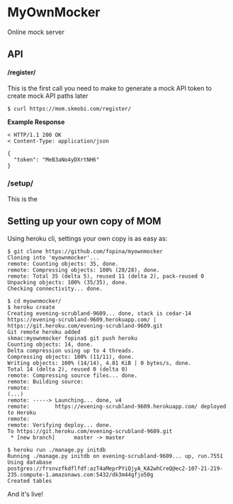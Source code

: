 # MyOwnMocker
Online mock server

## API

#### /register/

This is the first call you need to make to generate a mock API token to create mock API paths later

    $ curl https://mom.skmobi.com/register/
    
**Example Response**

    < HTTP/1.1 200 OK
    < Content-Type: application/json
    
    {
      "token": "MeB3aNo4yDXrtNH6"
    }

### /setup/

This is the 

## Setting up your own copy of MOM

Using heroku cli, settings your own copy is as easy as:

    $ git clone https://github.com/fopina/myownmocker
    Cloning into 'myownmocker'...
    remote: Counting objects: 35, done.
    remote: Compressing objects: 100% (28/28), done.
    remote: Total 35 (delta 5), reused 11 (delta 2), pack-reused 0
    Unpacking objects: 100% (35/35), done.
    Checking connectivity... done.

    $ cd myownmocker/
    $ heroku create
    Creating evening-scrubland-9609... done, stack is cedar-14
    https://evening-scrubland-9609.herokuapp.com/ | https://git.heroku.com/evening-scrubland-9609.git
    Git remote heroku added
    skmac:myownmocker fopina$ git push heroku
    Counting objects: 14, done.
    Delta compression using up to 4 threads.
    Compressing objects: 100% (11/11), done.
    Writing objects: 100% (14/14), 4.81 KiB | 0 bytes/s, done.
    Total 14 (delta 2), reused 0 (delta 0)
    remote: Compressing source files... done.
    remote: Building source:
    remote: 
    (...)
    remote: -----> Launching... done, v4
    remote:        https://evening-scrubland-9609.herokuapp.com/ deployed to Heroku
    remote: 
    remote: Verifying deploy... done.
    To https://git.heroku.com/evening-scrubland-9609.git
     * [new branch]      master -> master

    $ heroku run ./manage.py initdb
    Running ./manage.py initdb on evening-scrubland-9609... up, run.7551
    Using database postgres://frsnvzfkdflfdf:azT4aMeprPYiQjyA_KA2whCreQ@ec2-107-21-219-235.compute-1.amazonaws.com:5432/dk3m44gfjo50g
    Created tables

And it's live!
